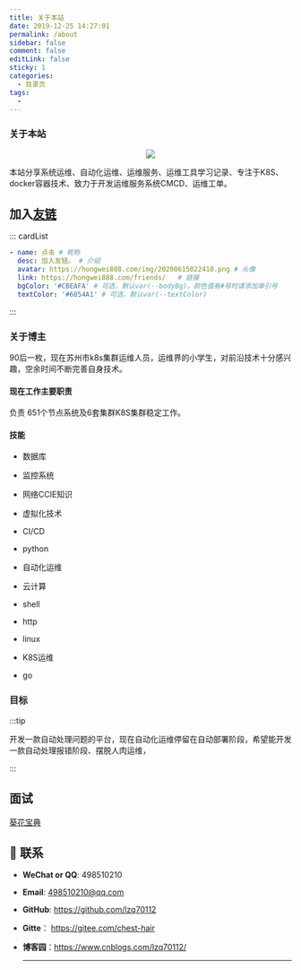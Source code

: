 ```yaml
---
title: 关于本站
date: 2019-12-25 14:27:01
permalink: /about
sidebar: false
comment: false
editLink: false
sticky: 1
categories: 
  - 目录页
tags: 
  - 
---
```

### 关于本站

 <p align="center">
  <img src="https://cdn.jsdelivr.net/gh/lzq70112/images/blog/image-20210913150918136.png">
 </p>





本站分享系统运维、自动化运维、运维服务、运维工具学习记录、专注于K8S、docker容器技术、致力于开发运维服务系统CMCD、运维工单。



<!-- more -->



## 加入[友链](https://hongwei888.com/friends/)

::: cardList
```yaml
- name: 点击 # 昵称
  desc: 加入友链。 # 介绍
  avatar: https://hongwei888.com/img/20200615022410.png # 头像
  link: https://hongwei888.com/friends/   # 链接
  bgColor: '#CBEAFA' # 可选，默认var(--bodyBg)。颜色值有#号时请添加单引号
  textColor: '#6854A1' # 可选，默认var(--textColor)
```
:::



### 关于博主

90后一枚，现在苏州市k8s集群运维人员，运维界的小学生，对前沿技术十分感兴趣，空余时间不断完善自身技术。

#### 现在工作主要职责

负责 651个节点系统及6套集群K8S集群稳定工作。

#### 技能

* 数据库

* 监控系统

* 网络CCIE知识

* 虚拟化技术

* CI/CD

* python

* 自动化运维

* 云计算

* shell

* http

* linux

* K8S运维

* go

  
### 目标

:::tip

开发一款自动处理问题的平台，现在自动化运维停留在自动部署阶段，希望能开发一款自动处理报错阶段、摆脱人肉运维，

:::



## 面试

[葵花宝典](/pages/beb6c0bd8a66cea6)







## :email: 联系

- **WeChat or QQ**: <a :href="qqUrl" class='qq'>498510210</a>

- **Email**:  <a href="mailto:498510210@qq.com">498510210@qq.com</a>

- **GitHub**: <a href="https://github.com/lzq70112">https://github.com/lzq70112</a>

- **Gitte**： <a href="https://gitee.com/chest-hair">https://gitee.com/chest-hair</a>

- **博客园**：<a href="https://www.cnblogs.com/lzq70112/">https://www.cnblogs.com/lzq70112/</a>

  ------

  


<script>
  export default {
    data(){
      return {
        qqUrl: 'tencent://message/?uin=498510210&Site=&Menu=yes'
      }
    },
    mounted(){
      const flag =  navigator.userAgent.match(/(phone|pad|pod|iPhone|iPod|ios|iPad|Android|Mobile|BlackBerry|IEMobile|MQQBrowser|JUC|Fennec|wOSBrowser|BrowserNG|WebOS|Symbian|Windows Phone)/i);
      if(flag){
        this.qqUrl = 'mqqwpa://im/chat?chat_type=wpa&uin=498510210&version=1&src_type=web&web_src=oicqzone.com'
      }
    }
  }
</script>
